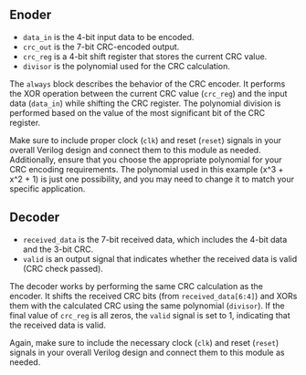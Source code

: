 ## Enoder 

- `data_in` is the 4-bit input data to be encoded.
- `crc_out` is the 7-bit CRC-encoded output.
- `crc_reg` is a 4-bit shift register that stores the current CRC value.
- `divisor` is the polynomial used for the CRC calculation.

The `always` block describes the behavior of the CRC encoder. It performs the XOR operation between the current CRC value (`crc_reg`) and the input data (`data_in`) while shifting the CRC register. The polynomial division is performed based on the value of the most significant bit of the CRC register.

Make sure to include proper clock (`clk`) and reset (`reset`) signals in your overall Verilog design and connect them to this module as needed. Additionally, ensure that you choose the appropriate polynomial for your CRC encoding requirements. The polynomial used in this example (x^3 + x^2 + 1) is just one possibility, and you may need to change it to match your specific application.

## Decoder

- `received_data` is the 7-bit received data, which includes the 4-bit data and the 3-bit CRC.
- `valid` is an output signal that indicates whether the received data is valid (CRC check passed).

The decoder works by performing the same CRC calculation as the encoder. It shifts the received CRC bits (from `received_data[6:4]`) and XORs them with the calculated CRC using the same polynomial (`divisor`). If the final value of `crc_reg` is all zeros, the `valid` signal is set to 1, indicating that the received data is valid.

Again, make sure to include the necessary clock (`clk`) and reset (`reset`) signals in your overall Verilog design and connect them to this module as needed.

